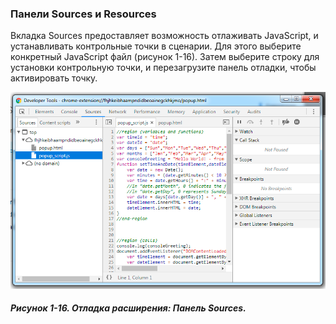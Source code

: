 ### Панели Sources и Resources

Вкладка Sources предоставляет возможность отлаживать JavaScript, и устанавливать контрольные точки в сценарии. Для этого выберите конкретный JavaScript файл \(рисунок 1-16\). Затем выберите строку для установки контрольную точки, и перезагрузите панель отладки, чтобы активировать точку.

![Рисунок 1-16. Отладка расширения: Панель Sources](/assets/figure-1-16.png)

##### Рисунок 1-16. _Отладка расширения: Панель Sources._




